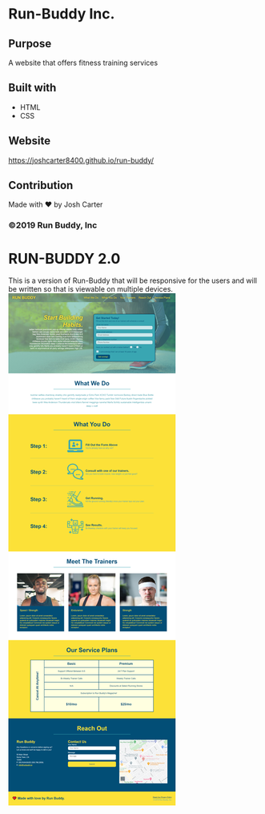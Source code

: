 # Run-Buddy Inc.

## Purpose
A website that offers fitness training services

## Built with 
* HTML
* CSS

## Website
https://joshcarter8400.github.io/run-buddy/

## Contribution
Made with ❤️ by Josh Carter

### ©️2019 Run Buddy, Inc
# RUN-BUDDY 2.0

This is a version of Run-Buddy that will be responsive for the users and will be written so that is viewable on multiple devices.
<img src="./assets/images/run-buddy.png">
